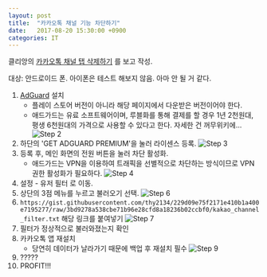 ```yaml
---
layout: post
title:  "카카오톡 채널 기능 차단하기"
date:   2017-08-20 15:30:00 +0900
categories: IT
---
```


클리앙의 [카카오톡 채널 탭 삭제하기](https://www.clien.net/service/board/lecture/11099227) 를 보고 작성.

대상: 안드로이드 폰. 
아이폰은 테스트 해보지 않음. 아마 안 될 거 같다.

1. [AdGuard](https://adguard.com/en/welcome.html) 설치
    - 플레이 스토어 버전이 아니라 해당 페이지에서 다운받은 버전이어야 한다.
    - 애드가드는 유료 소프트웨어이며, 루블화를 통해 결제를 할 경우 1년 2천원대, 평생 6천원대의 가격으로 사용할 수 있다고 한다. 자세한 건 꺼무위키에...
![Step 2](https://thy2134.github.io/static/images/Screenshot_20170820-153524.png)
2. 하단의 'GET ADGUARD PREMIUM'을 눌러 라이센스 등록.
![Step 3](https://thy2134.github.io/static/images/Screenshot_20170820-153651.png)
3. 등록 후, 메인 화면의 전원 버튼을 눌러 차단 활성화. 
    - 애드가드는 VPN을 이용하여 트래픽을 선별적으로 차단하는 방식이므로 VPN 권한 활성화가 필요하다.
![Step 4](https://thy2134.github.io/static/images/Screenshot_20170820-153658.png)
4. 설정 - 유저 필터 로 이동.
5. 상단의 3점 메뉴를 누르고 불러오기 선택.
![Step 6](https://thy2134.github.io/static/images/Screenshot_20170820-153720.png)
6. `https://gist.githubusercontent.com/thy2134/229d09e75f2171e410b1a400e7195277/raw/3bd9278a538cbe71b96e28cfd8a18236b02ccbf0/kakao_channel_filter.txt`
해당 링크를 붙여넣기 
![Step 7](https://thy2134.github.io/static/images/Screenshot_20170820-153725.png)
7. 필터가 정상적으로 불러와졌는지 확인
8. 카카오톡 앱 재설치
    - 당연히 데이터가 날라가기 때문에 백업 후 재설치 필수
![Step 9](https://thy2134.github.io/static/images/Screenshot_20170820-153734.png)
9. ?????
10. PROFIT!!!  